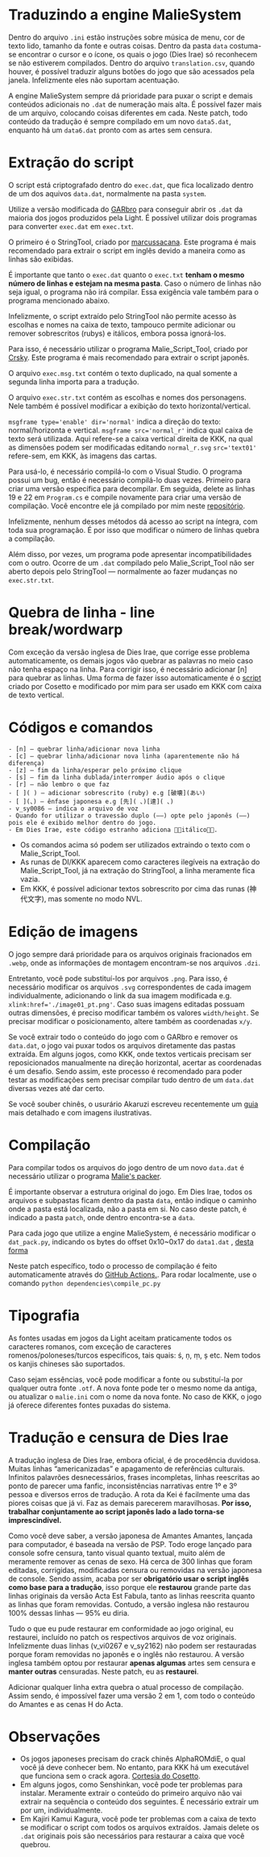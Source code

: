 # Traduzindo a engine MalieSystem

Dentro do arquivo ```.ini``` estão instruções sobre música de menu, cor de texto lido, tamanho da fonte e outras coisas.
Dentro da pasta ```data``` costuma-se encontrar o cursor e o ícone, os quais o jogo (Dies Irae) só reconhecem se não estiverem compilados.
Dentro do arquivo ```translation.csv```, quando houver, é possível traduzir alguns botões do jogo que são acessados pela janela. Infelizmente eles não suportam acentuação.

A engine MalieSystem sempre dá prioridade para puxar o script e demais conteúdos adicionais no ```.dat``` de numeração mais alta.
É possível fazer mais de um arquivo, colocando coisas diferentes em cada. Neste patch, todo conteúdo da tradução é sempre compilado em um novo ```data5.dat```, enquanto há um ```data6.dat``` pronto com as artes sem censura.

# Extração do script

O script está criptografado dentro do ```exec.dat```, que fica localizado dentro de um dos aquivos ```data.dat```, normalmente na pasta ```system```.

Utilize a versão modificada do [GARbro](https://github.com/crskycode/GARbro/commits/master/) para conseguir abrir os ```.dat``` da maioria dos jogos produzidos pela Light.
É possível utilizar dois programas para converter ```exec.dat``` em ```exec.txt```.

O primeiro é o StringTool, criado por [marcussacana](https://github.com/marcussacana/SacanaWrapper). Este programa é mais recomendado para extrair o script em inglês devido a maneira como as linhas são exibidas.

É importante que tanto o ```exec.dat``` quanto o ```exec.txt``` **tenham o mesmo número de linhas e estejam na mesma pasta**.
Caso o número de linhas não seja igual, o programa não irá compilar. Essa exigência vale também para o programa mencionado abaixo.

Infelizmente, o script extraído pelo StringTool não permite acesso às escolhas e nomes na caixa de texto, tampouco permite adicionar ou remover sobrescritos (rubys) e itálicos, embora possa ignorá-los.

Para isso, é necessário utilizar o programa Malie_Script_Tool, criado por [Crsky](https://github.com/crskycode/Malie_Script_Tool). Este programa é mais recomendado para extrair o script japonês.

O arquivo ```exec.msg.txt``` contém o texto duplicado, na qual somente a segunda linha importa para a tradução.

O arquivo ```exec.str.txt``` contém as escolhas e nomes dos personagens. Nele também é possível modificar a exibição do texto horizontal/vertical.

```msgframe type='enable' dir='normal'``` indica a direção do texto: normal/horizonta e vertical.
```msgframe src='normal_r'``` indica qual caixa de texto será utilizada. Aqui refere-se a caixa vertical direita de KKK, na qual as dimensões podem ser modificadas editando ```normal_r.svg```
```src='text01'``` refere-sem, em KKK, às imagens das cartas.

Para usá-lo, é necessário compilá-lo com o Visual Studio. O programa possui um bug, então é necessário compilá-lo duas vezes. Primeiro para criar uma versão específica para decompilar. Em seguida, delete as linhas 19 e 22 em ```Program.cs``` e compile novamente para criar uma versão de compilação.
Você encontre ele já compilado por mim neste [repositório](https://github.com/Monaco-a-Knox/Dia-da-Ira/blob/main/outros/malie%20tools.7z).

Infelizmente, nenhum desses métodos dá acesso ao script na íntegra, com toda sua programação. É por isso que modificar o número de linhas quebra a compilação.

Além disso, por vezes, um programa pode apresentar incompatibilidades com o outro. Ocorre de um ```.dat``` compilado pelo Malie_Script_Tool não ser aberto depois pelo StringTool — normalmente ao fazer mudanças no ```exec.str.txt```.

# Quebra de linha - line break/wordwarp

Com exceção da versão inglesa de Dies Irae, que corrige esse problema automaticamente, os demais jogos vão quebrar as palavras no meio caso não tenha espaço na linha.
Para corrigir isso, é necessário adicionar [n] para quebrar as linhas. Uma forma de fazer isso automaticamente é o [script](https://github.com/Monaco-a-Knox/Dia-da-Ira/blob/main/dependencies/wordwrap.py) criado por Cosetto e modificado por mim para ser usado em KKK com caixa de texto vertical.

# Códigos e comandos
```
- [n] — quebrar linha/adicionar nova linha
- [c] — quebrar linha/adicionar nova linha (aparentemente não há diferença)
- [z] — fim da linha/esperar pelo próximo clique
- [s] — fim da linha dublada/interromper áudio após o clique
- [r] — não lembro o que faz
- [ ]( ) — adicionar sobrescrito (ruby) e.g [破壊](あい)
- [ ](、) — ênfase japonesa e.g [先]( 、)[達]( 、)
- v_sy0086 — indica o arquivo de voz
- Quando for utilizar o travessão duplo (——) opte pelo japonês (――) pois ele é exibido melhor dentro do jogo.
- Em Dies Irae, este código estranho adiciona itálico.
```

- Os comandos acima só podem ser utilizados extraindo o texto com o Malie_Script_Tool.
- As runas de DI/KKK aparecem como caracteres ilegíveis na extração do Malie_Script_Tool, já na extração do StringTool, a linha meramente fica vazia.
- Em KKK, é possível adicionar textos sobrescrito por cima das runas (神代文字), mas somente no modo NVL.

# Edição de imagens

O jogo sempre dará prioridade para os arquivos originais fracionados em ```.webp```, onde as informações de montagem encontram-se nos arquivos ```.dzi```.

Entretanto, você pode substituí-los por arquivos ```.png```. Para isso, é necessário modificar os arquivos ```.svg``` correspondentes de cada imagem individualmente, adicionando o link da sua imagem modificada e.g. ```xlink:href='./image01_pt.png'```.
Caso suas imagens editadas possuam outras dimensões, é preciso modificar também os valores ```width/height```. Se precisar modificar o posicionamento, altere também as coordenadas ```x/y```.

Se você extrair todo o conteúdo do jogo com o GARbro e remover os ```data.dat```, o jogo vai puxar todos os arquivos diretamente das pastas extraída.
Em alguns jogos, como KKK, onde textos verticais precisam ser reposicionados manualmente na direção horizontal, acertar as coordenadas é um desafio.
Sendo assim, este processo é recomendado para poder testar as modificações sem precisar compilar tudo dentro de um ```data.dat``` diversas vezes até dar certo.

Se você souber chinês, o usurário Akaruzi escreveu recentemente um [guia](https://github.com/Akaruzi/kkk_r18_patch/blob/master/README.md) mais detalhado e com imagens ilustrativas.

# Compilação

Para compilar todos os arquivos do jogo dentro de um novo ```data.dat``` é necessário utilizar o programa [Malie's packer](https://github.com/satan53x/SExtractor/tree/main/tools/Malie).

É importante observar a estrutura original do jogo. Em Dies Irae, todos os arquivos e subpastas ficam dentro da pasta ```data```, então indique o caminho onde a pasta está localizada, não a pasta em si. No caso deste patch, é indicado a pasta ```patch```, onde dentro encontra-se a ```data```.

Para cada jogo que utilize a engine MalieSystem, é necessário modificar o ```dat_pack.py```, indicando os bytes do offset 0x10~0x17 do ```data1.dat``` , [desta forma](https://github.com/Akaruzi/dies_aitrans/issues/4#issuecomment-1913515911)

Neste patch específico, todo o processo de compilação é feito automaticamente através do [GitHub Actions.](https://github.com/Monaco-a-Knox/Dia-da-Ira/blob/main/dependencies/compile_pc.py).
Para rodar localmente, use o comando ```python dependencies\compile_pc.py```

# Tipografia

As fontes usadas em jogos da Light aceitam praticamente todos os caracteres romanos, com exceção de caracteres romenos/poloneses/turcos específicos, tais quais: ś, ṇ, ṃ, ș etc.
Nem todos os kanjis chineses são suportados.

Caso sejam essências, você pode modificar a fonte ou substituí-la por qualquer outra fonte ```.otf```. A nova fonte pode ter o mesmo nome da antiga, ou atualizar o ```malie.ini``` com o nome da nova fonte.
No caso de KKK, o jogo já oferece diferentes fontes puxadas do sistema.

# Tradução e censura de Dies Irae

A tradução inglesa de Dies Irae, embora oficial, é de procedência duvidosa. Muitas linhas “americanizadas” e apagamento de referências culturais. Infinitos palavrões desnecessários, frases incompletas, linhas reescritas ao ponto de parecer uma fanfic, inconsistências narrativas entre 1º e 3º pessoa e diversos erros de tradução. A rota da Kei é facilmente uma das piores coisas que já vi. Faz as demais parecerem maravilhosas.  **Por isso, trabalhar conjuntamente ao script japonês lado a lado torna-se imprescindível.**

Como você deve saber, a versão japonesa de Amantes Amantes, lançada para computador, é baseada na versão de PSP. Todo eroge lançado para console sofre censura, tanto visual quanto textual, muito além de meramente remover as cenas de sexo. Há cerca de 300 linhas que foram editadas, corrigidas, modificadas censura ou removidas na versão japonesa de console.
Sendo assim, acaba por ser **obrigatório usar o script inglês como base para a tradução**, isso porque ele **restaurou** grande parte das linhas originais da versão Acta Est Fabula, tanto as linhas reescrita quanto as linhas que foram removidas.
Contudo, a versão inglesa não restaurou 100% dessas linhas — 95% eu diria.

Tudo o que eu pude restaurar em conformidade ao jogo original, eu restaurei, incluído no patch os respectivos arquivos de voz originais. Infelizmente duas linhas (v_vi0267 e v_sy2162) não podem ser restauradas porque foram removidas no japonês e o inglês não restaurou. 
A versão inglesa também optou por restaurar **apenas algumas** artes sem censura e **manter outras** censuradas. Neste patch, eu as **restaurei**.

Adicionar qualquer linha extra quebra o atual processo de compilação. Assim sendo, é impossível fazer uma versão 2 em 1, com todo o conteúdo do Amantes e as cenas H do Acta.

# Observações

- Os jogos japoneses precisam do crack chinês AlphaROMdiE, o qual você já deve conhecer bem. No entanto, para KKK há um executável que funciona sem o crack agora. [Cortesia do Cosetto](https://github.com/Akaruzi/dies_aitrans/files/15195709/malie.zip).
- Em alguns jogos, como Senshinkan, você pode ter problemas para instalar. Meramente extrair o conteúdo do primeiro arquivo não vai extrair na sequência o conteúdo dos seguintes. É necessário extrair um por um, individualmente.
- Em Kajiri Kamui Kagura, você pode ter problemas com a caixa de texto se modificar o script com todos os arquivos extraídos. Jamais delete os ```.dat``` originais pois são necessários para restaurar a caixa que você quebrou.

